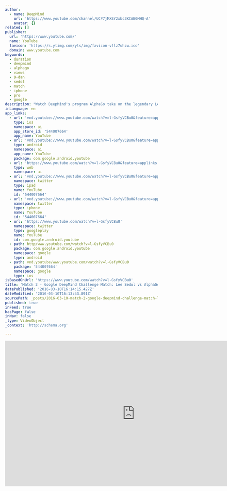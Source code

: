 ```yaml
---
author:
  - name: DeepMind
    url: 'https://www.youtube.com/channel/UCP7jMXSY2xbc3KCAE0MHQ-A'
    avatar: {}
related: []
publisher:
  url: 'https://www.youtube.com/'
  name: YouTube
  favicon: 'https://s.ytimg.com/yts/img/favicon-vflz7uhzw.ico'
  domain: www.youtube.com
keywords:
  - duration
  - deepmind
  - alphago
  - views
  - 9-dan
  - sedol
  - match
  - iphone
  - pro
  - google
description: "Watch DeepMind's program AlphaGo take on the legendary Lee Sedol (9-dan pro), the top Go player of the past decade, in a $1M 5-game challenge match in Seoul. This is the livestream for Match 2 to be played on: 10th March 13:00 KST (local), 04:00 GMT; note for US viewers this is the day before on: 9th March 20:00 PT, 23:00 ET."
inLanguage: en
app_links:
  - url: 'vnd.youtube://www.youtube.com/watch?v=l-GsfyVCBu0&feature=applinks'
    type: ios
    namespace: ai
    app_store_id: '544007664'
    app_name: YouTube
  - url: 'vnd.youtube://www.youtube.com/watch?v=l-GsfyVCBu0&feature=applinks'
    type: android
    namespace: ai
    app_name: YouTube
    package: com.google.android.youtube
  - url: 'https://www.youtube.com/watch?v=l-GsfyVCBu0&feature=applinks'
    type: web
    namespace: ai
  - url: 'vnd.youtube://www.youtube.com/watch?v=l-GsfyVCBu0&feature=applinks'
    namespace: twitter
    type: ipad
    name: YouTube
    id: '544007664'
  - url: 'vnd.youtube://www.youtube.com/watch?v=l-GsfyVCBu0&feature=applinks'
    namespace: twitter
    type: iphone
    name: YouTube
    id: '544007664'
  - url: 'https://www.youtube.com/watch?v=l-GsfyVCBu0'
    namespace: twitter
    type: googleplay
    name: YouTube
    id: com.google.android.youtube
  - path: http/www.youtube.com/watch?v=l-GsfyVCBu0
    package: com.google.android.youtube
    namespace: google
    type: android
  - path: vnd.youtube/www.youtube.com/watch?v=l-GsfyVCBu0
    package: '544007664'
    namespace: google
    type: ios
isBasedOnUrl: 'https://www.youtube.com/watch?v=l-GsfyVCBu0'
title: 'Match 2 - Google DeepMind Challenge Match: Lee Sedol vs AlphaGo'
datePublished: '2016-03-10T16:14:15.427Z'
dateModified: '2016-03-10T16:13:43.891Z'
sourcePath: _posts/2016-03-10-match-2-google-deepmind-challenge-match-lee-sedol-vs-alph.md
published: true
inFeed: true
hasPage: false
inNav: false
_type: VideoObject
_context: 'http://schema.org'

---
```

<iframe src="https://cdn.embedly.com/widgets/media.html?src=https%3A%2F%2Fwww.youtube.com%2Fembed%2Fl-GsfyVCBu0%3Ffeature%3Doembed&amp;url=https%3A%2F%2Fwww.youtube.com%2Fwatch%3Fv%3Dl-GsfyVCBu0&amp;image=https%3A%2F%2Fi.ytimg.com%2Fvi%2Fl-GsfyVCBu0%2Fhqdefault.jpg&amp;key=b7d04c9b404c499eba89ee7072e1c4f7&amp;type=text%2Fhtml&amp;schema=youtube" width="854" height="480" scrolling="no" frameborder="0" allowfullscreen="allowfullscreen" style=""></iframe>